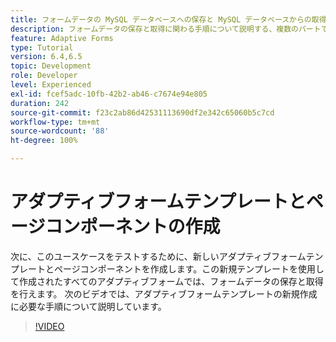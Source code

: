 ```yaml
---
title: フォームデータの MySQL データベースへの保存と MySQL データベースからの取得 - アダプティブフォームテンプレートとページコンポーネントの作成
description: フォームデータの保存と取得に関わる手順について説明する、複数のパートで構成されているチュートリアル
feature: Adaptive Forms
type: Tutorial
version: 6.4,6.5
topic: Development
role: Developer
level: Experienced
exl-id: fcef5adc-10fb-42b2-ab46-c7674e94e805
duration: 242
source-git-commit: f23c2ab86d42531113690df2e342c65060b5c7cd
workflow-type: tm+mt
source-wordcount: '88'
ht-degree: 100%

---
```


# アダプティブフォームテンプレートとページコンポーネントの作成

次に、このユースケースをテストするために、新しいアダプティブフォームテンプレートとページコンポーネントを作成します。この新規テンプレートを使用して作成されたすべてのアダプティブフォームでは、フォームデータの保存と取得を行えます。
次のビデオでは、アダプティブフォームテンプレートの新規作成に必要な手順について説明しています。
>[!VIDEO](https://video.tv.adobe.com/v/27828?quality=12&learn=on)
